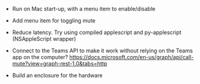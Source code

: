 * Run on Mac start-up, with a menu item to enable/disable

* Add menu item for toggling mute

* Reduce latency. Try using compiled applescript and
  py-applescript (NSAppleScript wrapper)

* Connect to the Teams API to make it work without relying on the Teams app on the computer?
  https://docs.microsoft.com/en-us/graph/api/call-mute?view=graph-rest-1.0&tabs=http

* Build an enclosure for the hardware
